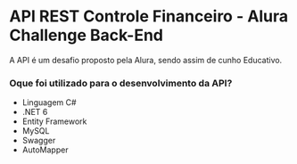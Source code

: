 # API REST Controle Financeiro - Alura Challenge Back-End

A API é um desafio proposto pela Alura, sendo assim de cunho Educativo.

### Oque foi utilizado para o desenvolvimento da API?

- Linguagem C#
- .NET 6
- Entity Framework
- MySQL
- Swagger
- AutoMapper
